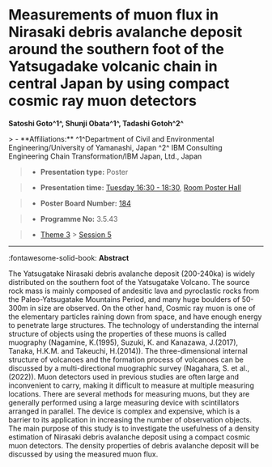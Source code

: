 # Measurements of muon flux in Nirasaki debris avalanche deposit around the southern foot of the Yatsugadake volcanic chain in central Japan by using compact cosmic ray muon detectors

**Satoshi Goto^1^, Shunji Obata^1^, Tadashi Gotoh^2^**

<!-- more -->> - **Affiliations:** ^1^Department of Civil and Environmental Engineering/University of Yamanashi, Japan ^2^ IBM Consulting Engineering Chain Transformation/IBM Japan, Ltd., Japan  

> - **Presentation type:** Poster

> - **Presentation time:** [Tuesday 16:30 - 18:30](../sessions_comparison.md#__tabbed_2_6), [Room Poster Hall](../maps_venue.md#__tabbed_1_1)

> - **Poster Board Number:** [184](../map_poster_boards.md#tuesday)

> - **Programme No:** 3.5.43

> - [Theme 3](../theme3.md) > [Session 5](../sessions/session-3-5.md)

--- 

:fontawesome-solid-book: **Abstract**

The Yatsugatake Nirasaki debris avalanche deposit (200-240ka) is widely distributed on the southern foot of the Yatsugatake Volcano. The source rock mass is mainly composed of andesitic lava and pyroclastic rocks from the Paleo-Yatsugatake Mountains Period, and many huge boulders of 50-300m in size are observed.
On the other hand, Cosmic ray muon is one of the elementary particles raining down from space, and have enough energy to penetrate large structures. The technology of understanding the internal structure of objects using the properties of these muons is called muography (Nagamine, K.(1995), Suzuki, K. and Kanazawa, J.(2017), Tanaka, H.K.M. and Takeuchi, H.(2014)). The three-dimensional internal structure of volcanoes and the formation process of volcanoes can be discussed by a multi-directional muographic survey (Nagahara, S. et al., (2022)).
Muon detectors used in previous studies are often large and inconvenient to carry, making it difficult to measure at multiple measuring locations. There are several methods for measuring muons, but they are generally performed using a large measuring device with scintillators arranged in parallel. The device is complex and expensive, which is a barrier to its application in increasing the number of observation objects.
The main purpose of this study is to investigate the usefulness of a density estimation of Nirasaki debris avalanche deposit using a compact cosmic muon detectors. The density properties of debris avalanche deposit will be discussed by using the measured muon flux.

